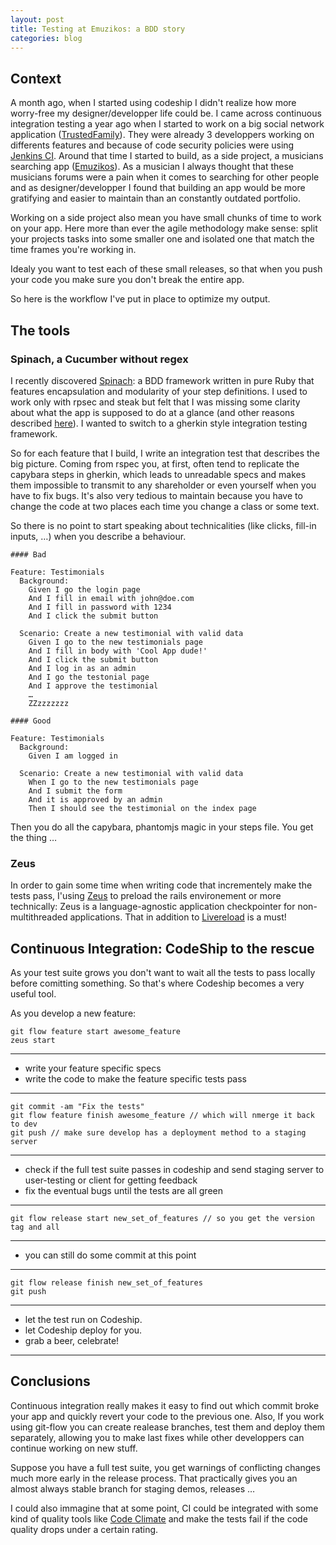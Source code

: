 ```yaml
---
layout: post
title: Testing at Emuzikos: a BDD story
categories: blog
---
```


## Context 

A month ago, when I started using codeship I didn't realize how more worry-free my designer/developper life could be. I came across continuous integration testing a year ago when I started to work on a big social network application ([TrustedFamily](http://trustedfamily.net)). They were already 3 developpers working on differents features and because of code security policies were using [Jenkins CI](http://http://jenkins-ci.org/).
Around that time I started to build, as a side project, a musicians searching app ([Emuzikos](http://emuzikos.com)). 
As a musician I always thought that these musicians forums were a pain when it comes to searching for other people and as designer/developper I found that building an app would be more gratifying and easier to maintain than an constantly outdated portfolio.

Working on a side project also mean you have small chunks of time to work on your app. Here more than ever the agile methodology make sense: split your projects tasks into some smaller one and isolated one that match the time frames you're working in.

Idealy you want to test each of these small releases, so that when you push your code you make sure you don't break the entire app.

So here is the workflow I've put in place to optimize my output.

## The tools

### Spinach, a Cucumber without regex

I recently discovered [Spinach](http://codegram.github.io/spinach/): a BDD framework written in pure Ruby that features encapsulation and modularity of your step definitions.
I used to work only with rpsec and steak but felt that I was missing some clarity about what the app is supposed to do at a glance (and other reasons described [here](http://blog.codegram.com/2011/10/how-to-achieve-more-clean-encapsulated-modular-step-definitions-with-spinach)). I wanted to switch to a gherkin style integration testing framework.
 
So for each feature that I build, I write an integration test that describes the big picture. 
Coming from rspec you, at first, often tend to replicate the capybara steps in gherkin, which leads to unreadable specs and makes them impossible to transmit to any shareholder or even yourself when you have to fix bugs. It's also very tedious to maintain because you have to change the code at two places each time you change a class or some text.

So there is no point to start speaking about technicalities (like clicks, fill-in inputs, …) when you describe a behaviour. 

    #### Bad

    Feature: Testimonials
      Background:
        Given I go the login page 
        And I fill in email with john@doe.com
        And I fill in password with 1234
        And I click the submit button

      Scenario: Create a new testimonial with valid data
        Given I go to the new testimonials page
        And I fill in body with 'Cool App dude!'
        And I click the submit button
        And I log in as an admin
        And I go the testonial page
        And I approve the testimonial
	    …
	    ZZzzzzzzz

    #### Good

    Feature: Testimonials
      Background:
        Given I am logged in

      Scenario: Create a new testimonial with valid data
        When I go to the new testimonials page
        And I submit the form
        And it is approved by an admin
        Then I should see the testimonial on the index page


Then you do all the capybara, phantomjs magic in your steps file. You get the thing …

### Zeus

In order to gain some time when writing code that incrementely make the tests pass, I'using [Zeus](https://github.com/burke/zeus) to preload the rails environement or more technically: Zeus is a language-agnostic application checkpointer for non-multithreaded applications. That in addition to [Livereload](http://livereload.com/) is a must!

## Continuous Integration: CodeShip to the rescue

As your test suite grows you don't want to wait all the tests to pass locally before comitting something. So that's where Codeship becomes a very useful tool. 

As you develop a new feature:

    git flow feature start awesome_feature
    zeus start

---

* write your feature specific specs
* write the code to make the feature specific tests pass

---

    git commit -am "Fix the tests"
    git flow feature finish awesome_feature // which will nmerge it back to dev
    git push // make sure develop has a deployment method to a staging server

---

* check if the full test suite passes in codeship and send staging server to user-testing or client for getting feedback
* fix the eventual bugs until the tests are all green

---

    git flow release start new_set_of_features // so you get the version tag and all

---

* you can still do some commit at this point

---

    git flow release finish new_set_of_features
    git push

---

* let the test run on Codeship.
* let Codeship deploy for you.
* grab a beer, celebrate!

---

## Conclusions

Continuous integration really makes it easy to find out which commit broke your app and quickly revert your code to the previous one. Also, If you work using git-flow you can create realease branches, test them and deploy them separately, allowing you to make last fixes while other developpers can continue working on new stuff.

Suppose you have a full test suite, you get warnings of conflicting changes much more early in the release process. That practically gives you an almost always stable branch for staging demos, releases …

I could also immagine that at some point, CI could be integrated with some kind of quality tools like [Code Climate](https://codeclimate.com) and make the tests fail if the code quality drops under a certain rating.


